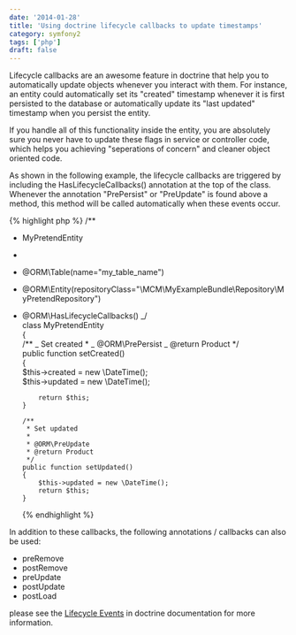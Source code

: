 ```yaml
---
date: '2014-01-28'
title: 'Using doctrine lifecycle callbacks to update timestamps'
category: symfony2
tags: ['php']
draft: false
---
```


Lifecycle callbacks are an awesome feature in doctrine that help you to automatically update objects whenever you interact with them. For instance, an entity could automatically set its "created" timestamp whenever it is first persisted to the database or automatically update its "last updated" timestamp when you persist the entity.

<!--more-->

If you handle all of this functionality inside the entity, you are absolutely sure you never have to update these flags in service or controller code, which helps you achieving "seperations of concern" and cleaner object oriented code.

As shown in the following example, the lifecycle callbacks are triggered by including the HasLifecycleCallbacks() annotation at the top of the class. Whenever the annotation "PrePersist" or "PreUpdate" is found above a method, this method will be called automatically when these events occur.

{% highlight php %}
/\*\*

-   MyPretendEntity
-
-   @ORM\Table(name="my_table_name")
-   @ORM\Entity(repositoryClass="\MCM\MyExampleBundle\Repository\MyPretendRepository")
-   @ORM\HasLifecycleCallbacks()
    _/  
    class MyPretendEntity  
    {  
     /\*\*
    _ Set created \*
    _ @ORM\PrePersist
    _ @return Product
    \*/  
     public function setCreated()  
     {  
     $this->created = new \DateTime();  
     $this->updated = new \DateTime();

            return $this;
        }

        /**
         * Set updated
         *
         * @ORM\PreUpdate
         * @return Product
         */
        public function setUpdated()
        {
            $this->updated = new \DateTime();
            return $this;
        }

    {% endhighlight %}

In addition to these callbacks, the following annotations / callbacks can also be used:

-   preRemove
-   postRemove
-   preUpdate
-   postUpdate
-   postLoad

please see the [Lifecycle Events](http://docs.doctrine-project.org/en/2.0.x/reference/events.html#lifecycle-events) in doctrine documentation for more information.
